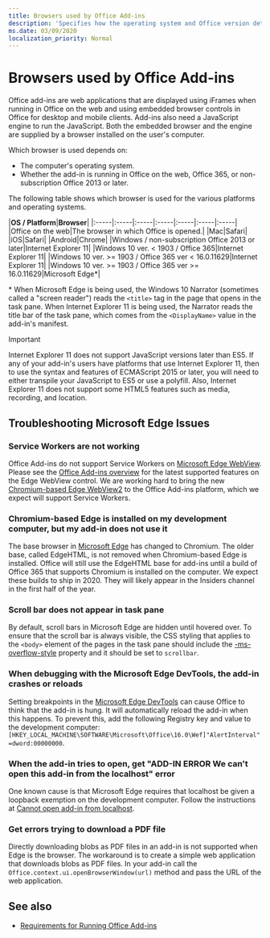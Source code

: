 ```yaml
---
title: Browsers used by Office Add-ins
description: 'Specifies how the operating system and Office version determine what browser is used by Office Add-ins.'
ms.date: 03/09/2020
localization_priority: Normal
---
```


# Browsers used by Office Add-ins

Office add-ins are web applications that are displayed using iFrames when running in Office on the web and using embedded browser controls in Office for desktop and mobile clients. Add-ins also need a JavaScript engine to run the JavaScript. Both the embedded browser and the engine are supplied by a browser installed on the user's computer.

Which browser is used depends on:

- The computer's operating system.
- Whether the add-in is running in Office on the web, Office 365, or non-subscription Office 2013 or later.

The following table shows which browser is used for the various platforms and operating systems.

|**OS / Platform**|**Browser**|
|:-----|:-----|:-----|:-----|:-----|:-----|:-----|
|Office on the web|The browser in which Office is opened.|
|Mac|Safari|
|iOS|Safari|
|Android|Chrome|
|Windows / non-subscription Office 2013 or later|Internet Explorer 11|
|Windows 10 ver. < 1903 / Office 365|Internet Explorer 11|
|Windows 10 ver. >= 1903 / Office 365 ver < 16.0.11629|Internet Explorer 11|
|Windows 10 ver. >= 1903 / Office 365 ver >= 16.0.11629|Microsoft Edge\*|

\* When Microsoft Edge is being used, the Windows 10 Narrator (sometimes called a "screen reader") reads the `<title>` tag in the page that opens in the task pane. When Internet Explorer 11 is being used, the Narrator reads the title bar of the task pane, which comes from the `<DisplayName>` value in the add-in's manifest.

> [!IMPORTANT]
> Internet Explorer 11 does not support JavaScript versions later than ES5. If any of your add-in's users have platforms that use Internet Explorer 11, then to use the syntax and features of ECMAScript 2015 or later, you will need to either transpile your JavaScript to ES5 or use a polyfill. Also, Internet Explorer 11 does not support some HTML5 features such as media, recording, and location.

## Troubleshooting Microsoft Edge Issues

### Service Workers are not working

Office Add-ins do not support Service Workers on [Microsoft Edge WebView](/microsoft-edge/hosting/webview). Please see the [Office Add-ins overview](../overview/office-add-ins.md) for the latest supported features on the Edge WebView control. We are working hard to bring the new [Chromium-based Edge WebView2](/microsoft-edge/hosting/webview2) to the Office Add-ins platform, which we expect will support Service Workers.

### Chromium-based Edge is installed on my development computer, but my add-in does not use it

The base browser in [Microsoft Edge](https://support.microsoft.com/help/4501095/download-the-new-microsoft-edge-based-on-chromium) has changed to Chromium. The older base, called EdgeHTML, is not removed when Chromium-based Edge is installed. Office will still use the EdgeHTML base for add-ins until a build of Office 365 that supports Chromium is installed on the computer. We expect these builds to ship in 2020. They will likely appear in the Insiders channel in the first half of the year.

### Scroll bar does not appear in task pane

By default, scroll bars in Microsoft Edge are hidden until hovered over. To ensure that the scroll bar is always visible, the CSS styling that applies to the `<body>` element of the pages in the task pane should include the [-ms-overflow-style](https://developer.mozilla.org/docs/Web/CSS/-ms-overflow-style) property and it should be set to `scrollbar`. 

### When debugging with the Microsoft Edge DevTools, the add-in crashes or reloads

Setting breakpoints in the [Microsoft Edge DevTools](https://www.microsoft.com/p/microsoft-edge-devtools-preview/9mzbfrmz0mnj?rtc=1&activetab=pivot%3Aoverviewtab) can cause Office to think that the add-in is hung. It will automatically reload the add-in when this happens. To prevent this, add the following Registry key and value to the development computer: `[HKEY_LOCAL_MACHINE\SOFTWARE\Microsoft\Office\16.0\Wef]"AlertInterval"=dword:00000000`.

### When the add-in tries to open, get "ADD-IN ERROR We can't open this add-in from the localhost" error

One known cause is that Microsoft Edge requires that localhost be given a loopback exemption on the development computer. Follow the instructions at [Cannot open add-in from localhost](/office/troubleshoot/error-messages/cannot-open-add-in-from-localhost).

### Get errors trying to download a PDF file

Directly downloading blobs as PDF files in an add-in is not supported when Edge is the browser. The workaround is to create a simple web application that downloads blobs as PDF files. In your add-in call the `Office.context.ui.openBrowserWindow(url)` method and pass the URL of the web application.

## See also

- [Requirements for Running Office Add-ins](requirements-for-running-office-add-ins.md)
